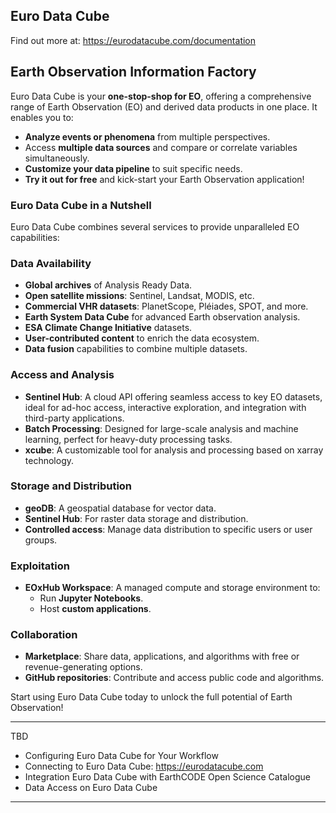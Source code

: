 ## Euro Data Cube

Find out more at: https://eurodatacube.com/documentation 

## **Earth Observation Information Factory**
Euro Data Cube is your **one-stop-shop for EO**, offering a comprehensive range of Earth Observation (EO) and derived data products in one place. It enables you to:
- **Analyze events or phenomena** from multiple perspectives.
- Access **multiple data sources** and compare or correlate variables simultaneously.
- **Customize your data pipeline** to suit specific needs.
- **Try it out for free** and kick-start your Earth Observation application!

### **Euro Data Cube in a Nutshell**
Euro Data Cube combines several services to provide unparalleled EO capabilities:

### **Data Availability**
- **Global archives** of Analysis Ready Data.
- **Open satellite missions**: Sentinel, Landsat, MODIS, etc.
- **Commercial VHR datasets**: PlanetScope, Pléiades, SPOT, and more.
- **Earth System Data Cube** for advanced Earth observation analysis.
- **ESA Climate Change Initiative** datasets.
- **User-contributed content** to enrich the data ecosystem.
- **Data fusion** capabilities to combine multiple datasets.

### **Access and Analysis**
- **Sentinel Hub**: A cloud API offering seamless access to key EO datasets, ideal for ad-hoc access, interactive exploration, and integration with third-party applications.
- **Batch Processing**: Designed for large-scale analysis and machine learning, perfect for heavy-duty processing tasks.
- **xcube**: A customizable tool for analysis and processing based on xarray technology.

### **Storage and Distribution**
- **geoDB**: A geospatial database for vector data.
- **Sentinel Hub**: For raster data storage and distribution.
- **Controlled access**: Manage data distribution to specific users or user groups.

### **Exploitation**
- **EOxHub Workspace**: A managed compute and storage environment to:
  - Run **Jupyter Notebooks**.
  - Host **custom applications**.

### **Collaboration**
- **Marketplace**: Share data, applications, and algorithms with free or revenue-generating options.
- **GitHub repositories**: Contribute and access public code and algorithms.

Start using Euro Data Cube today to unlock the full potential of Earth Observation!


---

TBD

- Configuring Euro Data Cube for Your Workflow
- Connecting to Euro Data Cube: https://eurodatacube.com
- Integration Euro Data Cube with EarthCODE Open Science Catalogue
- Data Access on Euro Data Cube

---